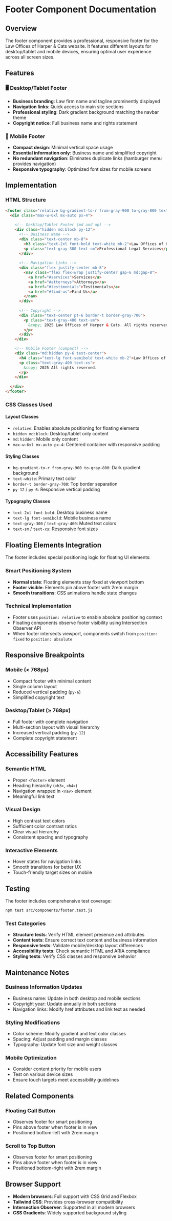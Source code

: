 # Footer Component Documentation

## Overview

The footer component provides a professional, responsive footer for the Law Offices of Harper & Cats website. It features different layouts for desktop/tablet and mobile devices, ensuring optimal user experience across all screen sizes.

## Features

### 🖥️ Desktop/Tablet Footer
- **Business branding**: Law firm name and tagline prominently displayed
- **Navigation links**: Quick access to main site sections
- **Professional styling**: Dark gradient background matching the navbar theme
- **Copyright notice**: Full business name and rights statement

### 📱 Mobile Footer
- **Compact design**: Minimal vertical space usage
- **Essential information only**: Business name and simplified copyright
- **No redundant navigation**: Eliminates duplicate links (hamburger menu provides navigation)
- **Responsive typography**: Optimized font sizes for mobile screens

## Implementation

### HTML Structure
```html
<footer class="relative bg-gradient-to-r from-gray-900 to-gray-800 text-white border-t border-gray-700">
  <div class="max-w-6xl mx-auto px-4">
    
    <!-- Desktop/Tablet Footer (md and up) -->
    <div class="hidden md:block py-12">
      <!-- Business Name -->
      <div class="text-center mb-8">
        <h3 class="text-2xl font-bold text-white mb-2">Law Offices of Harper & Cats</h3>
        <p class="text-gray-300 text-sm">Professional Legal Services</p>
      </div>
      
      <!-- Navigation Links -->
      <div class="flex justify-center mb-8">
        <nav class="flex flex-wrap justify-center gap-6 md:gap-8">
          <a href="#services">Services</a>
          <a href="#attorneys">Attorneys</a>
          <a href="#testimonials">Testimonials</a>
          <a href="#find-us">Find Us</a>
        </nav>
      </div>
      
      <!-- Copyright -->
      <div class="text-center pt-6 border-t border-gray-700">
        <p class="text-gray-400 text-sm">
          &copy; 2025 Law Offices of Harper & Cats. All rights reserved.
        </p>
      </div>
    </div>

    <!-- Mobile Footer (compact) -->
    <div class="md:hidden py-6 text-center">
      <h4 class="text-lg font-semibold text-white mb-2">Law Offices of Harper & Cats</h4>
      <p class="text-gray-400 text-xs">
        &copy; 2025 All rights reserved.
      </p>
    </div>
    
  </div>
</footer>
```

### CSS Classes Used

#### Layout Classes
- `relative`: Enables absolute positioning for floating elements
- `hidden md:block`: Desktop/tablet only content
- `md:hidden`: Mobile only content
- `max-w-6xl mx-auto px-4`: Centered container with responsive padding

#### Styling Classes
- `bg-gradient-to-r from-gray-900 to-gray-800`: Dark gradient background
- `text-white`: Primary text color
- `border-t border-gray-700`: Top border separation
- `py-12` / `py-6`: Responsive vertical padding

#### Typography Classes
- `text-2xl font-bold`: Desktop business name
- `text-lg font-semibold`: Mobile business name
- `text-gray-300` / `text-gray-400`: Muted text colors
- `text-sm` / `text-xs`: Responsive font sizes

## Floating Elements Integration

The footer includes special positioning logic for floating UI elements:

### Smart Positioning System
- **Normal state**: Floating elements stay fixed at viewport bottom
- **Footer visible**: Elements pin above footer with 2rem margin
- **Smooth transitions**: CSS animations handle state changes

### Technical Implementation
- Footer uses `position: relative` to enable absolute positioning context
- Floating components observe footer visibility using Intersection Observer API
- When footer intersects viewport, components switch from `position: fixed` to `position: absolute`

## Responsive Breakpoints

### Mobile (< 768px)
- Compact footer with minimal content
- Single column layout
- Reduced vertical padding (`py-6`)
- Simplified copyright text

### Desktop/Tablet (≥ 768px)
- Full footer with complete navigation
- Multi-section layout with visual hierarchy
- Increased vertical padding (`py-12`)
- Complete copyright statement

## Accessibility Features

### Semantic HTML
- Proper `<footer>` element
- Heading hierarchy (`<h3>`, `<h4>`)
- Navigation wrapped in `<nav>` element
- Meaningful link text

### Visual Design
- High contrast text colors
- Sufficient color contrast ratios
- Clear visual hierarchy
- Consistent spacing and typography

### Interactive Elements
- Hover states for navigation links
- Smooth transitions for better UX
- Touch-friendly target sizes on mobile

## Testing

The footer includes comprehensive test coverage:

```bash
npm test src/components/footer.test.js
```

### Test Categories
- **Structure tests**: Verify HTML element presence and attributes
- **Content tests**: Ensure correct text content and business information
- **Responsive tests**: Validate mobile/desktop layout differences
- **Accessibility tests**: Check semantic HTML and ARIA compliance
- **Styling tests**: Verify CSS classes and responsive behavior

## Maintenance Notes

### Business Information Updates
- Business name: Update in both desktop and mobile sections
- Copyright year: Update annually in both sections
- Navigation links: Modify href attributes and link text as needed

### Styling Modifications
- Color scheme: Modify gradient and text color classes
- Spacing: Adjust padding and margin classes
- Typography: Update font size and weight classes

### Mobile Optimization
- Consider content priority for mobile users
- Test on various device sizes
- Ensure touch targets meet accessibility guidelines

## Related Components

### Floating Call Button
- Observes footer for smart positioning
- Pins above footer when footer is in view
- Positioned bottom-left with 2rem margin

### Scroll to Top Button
- Observes footer for smart positioning
- Pins above footer when footer is in view
- Positioned bottom-right with 2rem margin

## Browser Support

- **Modern browsers**: Full support with CSS Grid and Flexbox
- **Tailwind CSS**: Provides cross-browser compatibility
- **Intersection Observer**: Supported in all modern browsers
- **CSS Gradients**: Widely supported background styling
